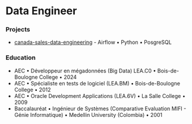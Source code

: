 # Data Engineer

### Projects

*  [canada-sales-data-engineering](https://github.com/cpelaezdc/canada-sales-data-engineering-project) - Airflow • Python • PosgreSQL



### Education
*  AEC • Développeur en mégadonnées (Big Data) LEA.C0 • Bois-de-Boulogne College • 2024
*  AEC • Spécialiste en tests de logiciel (LEA.BM) • Bois-de-Boulogne College • 2012
*  AEC • Oracle Development Applications (LEA.6V)	• La Salle College • 2009
*  Baccalauréat • Ingénieur de Systèmes (Comparative Evaluation MIFI  - Génie Informatique) • Medellin University (Colombia) • 2001


